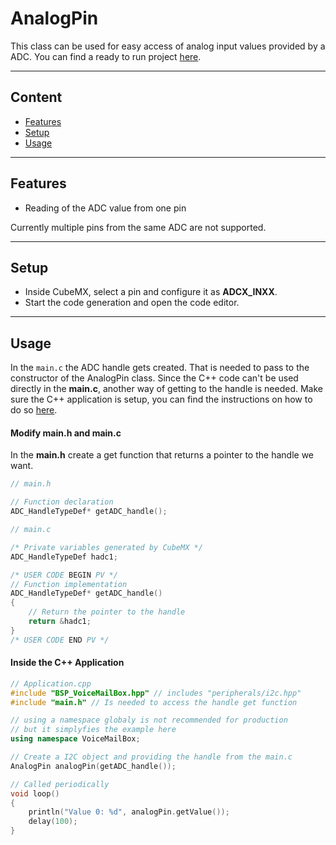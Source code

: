 # AnalogPin
This class can be used for easy access of analog input values provided by a ADC.
You can find a ready to run project [here](../../Demos/F469/F469_MultiExample/README.md).

---
## Content
- [Features](#features)
- [Setup](#setup)
- [Usage](#usage)

---
## Features
- Reading of the ADC value from one pin

Currently multiple pins from the same ADC are not supported.

---
## Setup
- Inside CubeMX, select a pin and configure it as **ADCX_INXX**.
- Start the code generation and open the code editor.
  
---
## Usage
In the `main.c` the ADC handle gets created. That is needed to pass to the constructor of the AnalogPin class. Since the C++ code can't be used directly in the **main.c**, another way of getting to the handle is needed.
Make sure the C++ application is setup, you can find the instructions on how to do so [here](CppFromC.md).


#### Modify main.h and main.c
In the **main.h** create a get function that returns a pointer to the handle we want.
``` C
// main.h

// Function declaration
ADC_HandleTypeDef* getADC_handle();
```

``` C
// main.c

/* Private variables generated by CubeMX */
ADC_HandleTypeDef hadc1;

/* USER CODE BEGIN PV */
// Function implementation
ADC_HandleTypeDef* getADC_handle()
{
    // Return the pointer to the handle
    return &hadc1;
}
/* USER CODE END PV */
```


#### Inside the C++ Application
``` C++ 
// Application.cpp
#include "BSP_VoiceMailBox.hpp" // includes "peripherals/i2c.hpp"
#include "main.h" // Is needed to access the handle get function

// using a namespace globaly is not recommended for production
// but it simplyfies the example here
using namespace VoiceMailBox; 

// Create a I2C object and providing the handle from the main.c
AnalogPin analogPin(getADC_handle());

// Called periodically
void loop()
{
    println("Value 0: %d", analogPin.getValue());
    delay(100);
}
```

